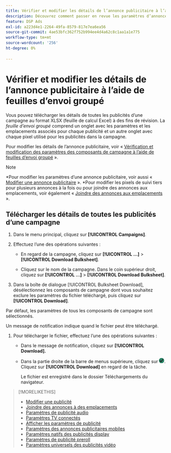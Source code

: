 ```yaml
---
title: Vérifier et modifier les détails de l’annonce publicitaire à l’aide de feuilles d’envoi groupé
description: Découvrez comment passer en revue les paramètres d’annonces en bloc à l’aide de feuilles de calcul.
feature: DSP Ads
exl-id: a223d4e1-2264-49fa-8579-817e7ea6ea56
source-git-commit: 4ae53bfc362f752b994ee4d4a62c8c1aa1a1e775
workflow-type: tm+mt
source-wordcount: '256'
ht-degree: 0%

---
```


# Vérifier et modifier les détails de l’annonce publicitaire à l’aide de feuilles d’envoi groupé

<!-- I should probably change this filename and get __?__ to set up a redirect from the old file to the new file. -->

Vous pouvez télécharger les détails de toutes les publicités d’une campagne au format XLSX (feuille de calcul Excel) à des fins de révision. La *feuille d’envoi groupé* comprend un onglet avec les paramètres et les emplacements associés pour chaque publicité et un autre onglet avec chaque pixel utilisé pour les publicités dans la campagne.

Pour modifier les détails de l’annonce publicitaire, voir « [Vérification et modification des paramètres des composants de campagne à l’aide de feuilles d’envoi groupé](/help/dsp/campaign-management/campaign-components-review-edit.md) ».

>[!NOTE]
>
>*Pour modifier les paramètres d’une annonce publicitaire, voir aussi « [Modifier une annonce publicitaire](/help/dsp/campaign-management/ads/ad-edit.md) ».
>*Pour modifier les pixels de suivi tiers pour plusieurs annonces à la fois ou pour joindre des annonces aux emplacements, voir également « [Joindre des annonces aux emplacements](/help/dsp/campaign-management/ads/ad-attach-to-placement.md) ».

## Télécharger les détails de toutes les publicités d’une campagne

1. Dans le menu principal, cliquez sur **[!UICONTROL Campaigns]**.

1. Effectuez l’une des opérations suivantes :

   * En regard de la campagne, cliquez sur **[!UICONTROL ...]** > **[!UICONTROL Download Bulksheet]**.

   * Cliquez sur le nom de la campagne. Dans le coin supérieur droit, cliquez sur **[!UICONTROL ...]** > **[!UICONTROL Download Bulksheet]**.

1. Dans la boîte de dialogue [!UICONTROL Bulksheet Download], désélectionnez les composants de campagne dont vous souhaitez exclure les paramètres du fichier téléchargé, puis cliquez sur **[!UICONTROL Download]**.

Par défaut, les paramètres de tous les composants de campagne sont sélectionnés.

Un message de notification indique quand le fichier peut être téléchargé.

1. Pour télécharger le fichier, effectuez l’une des opérations suivantes :

   * Dans le message de notification, cliquez sur **[!UICONTROL Download].**

   * Dans la partie droite de la barre de menus supérieure, cliquez sur ![&#x200B; Tâches &#x200B;](/help/dsp/assets/downloads.png). Cliquez sur **[!UICONTROL Download]** en regard de la tâche.

     Le fichier est enregistré dans le dossier Téléchargements du navigateur.<!-- See "[Placement Columns in Downloaded/Uploaded Spreadsheets](#qa-sheet-columns)" for a list of the included columns. -->

>[!MORELIKETHIS]
>
>* [Modifier une publicité](/help/dsp/campaign-management/ads/ad-edit.md)
>* [Joindre des annonces à des emplacements](/help/dsp/campaign-management/ads/ad-attach-to-placement.md)
>* [Paramètres de publicité audio](/help/dsp/campaign-management/ads/ad-settings-audio.md)
>* [Paramètres TV connectés](/help/dsp/campaign-management/ads/ad-settings-connected-tv.md)
>* [Afficher les paramètres de publicité](/help/dsp/campaign-management/ads/ad-settings-display.md)
>* [Paramètres des annonces publicitaires mobiles](/help/dsp/campaign-management/ads/ad-settings-mobile.md)
>* [Paramètres natifs des publicités display](/help/dsp/campaign-management/ads/ad-settings-native.md)
>* [Paramètres de publicité preroll](/help/dsp/campaign-management/ads/ad-settings-pre-roll.md)
>* [Paramètres universels des publicités vidéo](/help/dsp/campaign-management/ads/ad-settings-universal-video.md)
